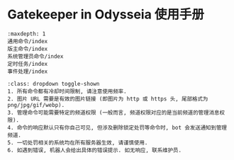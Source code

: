 # Gatekeeper in Odysseia 使用手册

```{toctree}
:maxdepth: 1
通用命令/index
版主命令/index
系统管理员命令/index
定时任务/index
事件处理/index
```

```{warning}
:class: dropdown toggle-shown
1. 所有命令都有冷却时间限制, 请注意使用频率.
2. 图片 URL 需要是有效的图片链接 (即图片为 http 或 https 头, 尾部格式为 png/jpg/gif/webp).
3. 管理命令可能需要特定的频道权限 (一般而言, 频道权限对应的是当前频道的管理消息权限).
4. 命令的响应默认只有你自己可见, 但涉及删除锁定处罚等命令时, bot 会发送通知到管理频道.
5. 一切处罚相关的系统均在所有服务器生效, 请谨慎使用.
6. 如遇到错误, 机器人会给出具体的错误提示. 如无响应, 联系维护员.
```
